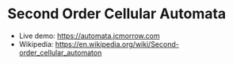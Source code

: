 # Second Order Cellular Automata

- Live demo: https://automata.jcmorrow.com
- Wikipedia: https://en.wikipedia.org/wiki/Second-order_cellular_automaton
